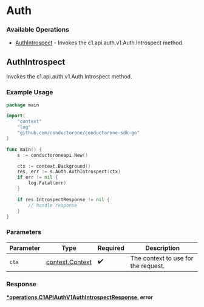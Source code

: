 # Auth

### Available Operations

* [AuthIntrospect](#authintrospect) - Invokes the c1.api.auth.v1.Auth.Introspect method.

## AuthIntrospect

Invokes the c1.api.auth.v1.Auth.Introspect method.

### Example Usage

```go
package main

import(
	"context"
	"log"
	"github.com/conductorone/conductorone-sdk-go"
)

func main() {
    s := conductoroneapi.New()

    ctx := context.Background()
    res, err := s.Auth.AuthIntrospect(ctx)
    if err != nil {
        log.Fatal(err)
    }

    if res.IntrospectResponse != nil {
        // handle response
    }
}
```

### Parameters

| Parameter                                             | Type                                                  | Required                                              | Description                                           |
| ----------------------------------------------------- | ----------------------------------------------------- | ----------------------------------------------------- | ----------------------------------------------------- |
| `ctx`                                                 | [context.Context](https://pkg.go.dev/context#Context) | :heavy_check_mark:                                    | The context to use for the request.                   |


### Response

**[*operations.C1APIAuthV1AuthIntrospectResponse](../../models/operations/c1apiauthv1authintrospectresponse.md), error**

